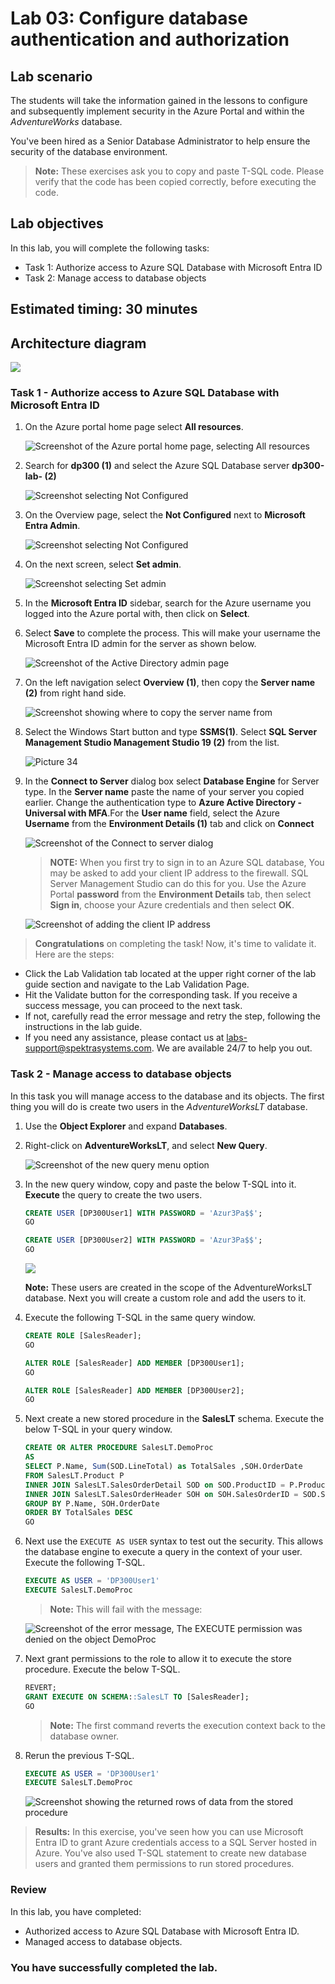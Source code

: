 # Lab 03: Configure database authentication and authorization

## Lab scenario
The students will take the information gained in the lessons to configure and subsequently implement security in the Azure Portal and within the *AdventureWorks* database.

You've been hired as a Senior Database Administrator to help ensure the security of the database environment.

>**Note:** These exercises ask you to copy and paste T-SQL code. Please verify that the code has been copied correctly, before executing the code.

## Lab objectives

In this lab, you will complete the following tasks:

- Task 1: Authorize access to Azure SQL Database with Microsoft Entra ID
- Task 2: Manage access to database objects

## Estimated timing: 30 minutes

## Architecture diagram

![](../images/preview(03).png)

### Task 1 - Authorize access to Azure SQL Database with Microsoft Entra ID
 
1. On the Azure portal home page select **All resources**.

   ![Screenshot of the Azure portal home page, selecting All resources](../images/dp300-lab3-img2_update.png)

1. Search for **dp300 (1)** and select the Azure SQL Database server **dp300-lab-<inject key="DeploymentID" enableCopy="false" /> (2)**

   ![Screenshot selecting Not Configured](../images/dp300-lab3-img3_update.png)

1. On the Overview page, select the **Not Configured** next to **Microsoft Entra Admin**.

   ![Screenshot selecting Not Configured](../images/DP-300-MED-1.png)

1. On the next screen, select **Set admin**.

   ![Screenshot selecting Set admin](../images/DP-300-MED-2.png)

1. In the **Microsoft Entra ID** sidebar, search for the Azure username you logged into the Azure portal with, then click on **Select**.

1. Select **Save** to complete the process. This will make your username the Microsoft Entra ID admin for the server as shown below.

   ![Screenshot of the Active Directory admin page](../images/DP-300-MED-3.png)

1. On the left navigation select **Overview (1)**, then copy the **Server name (2)** from right hand side.

   ![Screenshot showing where to copy the server name from](../images/DP-300-MED-4.png)

1. Select the Windows Start button and type **SSMS(1)**. Select **SQL Server Management Studio Management Studio 19 (2)** from the list.  

   ![Picture 34](../images/ssms-updated-19-lab03.png)

1. In the **Connect to Server** dialog box select **Database Engine** for Server type. In the **Server name** paste the name of your server you copied earlier. Change the authentication type to **Azure Active Directory - Universal with MFA**.For the **User name** field, select the Azure **Username** from the **Environment Details (1)** tab and click on **Connect**

   ![Screenshot of the Connect to server dialog](../images/dp300-lab3-img9.png)

    >**NOTE:** When you first try to sign in to an Azure SQL database, You may be asked to add your client IP address to the firewall. SQL Server Management Studio can do this for you. Use the Azure Portal **password** from the **Environment Details** tab, then select **Sign in**, choose your Azure credentials and then select **OK**.
   
   ![Screenshot of adding the client IP address](../images/lab3_sql_pass.png)
   
> **Congratulations** on completing the task! Now, it's time to validate it. Here are the steps:
- Click the Lab Validation tab located at the upper right corner of the lab guide section and navigate to the Lab Validation Page.
- Hit the Validate button for the corresponding task. If you receive a success message, you can proceed to the next task. 
- If not, carefully read the error message and retry the step, following the instructions in the lab guide.
- If you need any assistance, please contact us at labs-support@spektrasystems.com. We are available 24/7 to help you out.
  

### Task 2 - Manage access to database objects

In this task you will manage access to the database and its objects. The first thing you will do is create two users in the *AdventureWorksLT* database.

1. Use the **Object Explorer** and expand **Databases**.

1. Right-click on **AdventureWorksLT**, and select **New Query**.

   ![Screenshot of the new query menu option](../images/dp300-lab3-img11.png)

1. In the new query window, copy and paste the below T-SQL into it. **Execute** the query to create the two users.

    ```sql
    CREATE USER [DP300User1] WITH PASSWORD = 'Azur3Pa$$';
    GO

    CREATE USER [DP300User2] WITH PASSWORD = 'Azur3Pa$$';
    GO
    ```
    
    ![](../images/dp300-lab3-img12.png)
    
    **Note:** These users are created in the scope of the AdventureWorksLT database. Next you will create a custom role and add the users to it.

1. Execute the following T-SQL in the same query window.

    ```sql
    CREATE ROLE [SalesReader];
    GO

    ALTER ROLE [SalesReader] ADD MEMBER [DP300User1];
    GO

    ALTER ROLE [SalesReader] ADD MEMBER [DP300User2];
    GO
    ```


1. Next create a new stored procedure in the **SalesLT** schema. Execute the below T-SQL in your query window.

    ```sql
    CREATE OR ALTER PROCEDURE SalesLT.DemoProc
    AS
    SELECT P.Name, Sum(SOD.LineTotal) as TotalSales ,SOH.OrderDate
    FROM SalesLT.Product P
    INNER JOIN SalesLT.SalesOrderDetail SOD on SOD.ProductID = P.ProductID
    INNER JOIN SalesLT.SalesOrderHeader SOH on SOH.SalesOrderID = SOD.SalesOrderID
    GROUP BY P.Name, SOH.OrderDate
    ORDER BY TotalSales DESC
    GO
    ```

1. Next use the `EXECUTE AS USER` syntax to test out the security. This allows the database engine to execute a query in the context of your user. Execute the following T-SQL.

    ```sql
    EXECUTE AS USER = 'DP300User1'
    EXECUTE SalesLT.DemoProc
    ```

    >**Note:** This will fail with the message:

    ![Screenshot of the error message, The EXECUTE permission was denied on the object DemoProc](../images/dp300-lab3-img13.png)

1. Next grant permissions to the role to allow it to execute the store procedure. Execute the below T-SQL.

    ```sql
    REVERT;
    GRANT EXECUTE ON SCHEMA::SalesLT TO [SalesReader];
    GO
    ```

    >**Note:** The first command reverts the execution context back to the database owner.

1. Rerun the previous T-SQL.

    ```sql
    EXECUTE AS USER = 'DP300User1'
    EXECUTE SalesLT.DemoProc
    ```

   ![Screenshot showing the returned rows of data from the stored procedure](../images/dp300-lab3-img14_new.png)

>**Results:** In this exercise, you've seen how you can use Microsoft Entra ID to grant Azure credentials  access to a SQL Server hosted in Azure. You've also used T-SQL statement to create new database users and granted them permissions to run stored procedures.

### Review

In this lab, you have completed:

- Authorized access to Azure SQL Database with Microsoft Entra ID.
- Managed access to database objects.

### You have successfully completed the lab.


